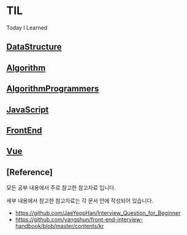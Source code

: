 # TIL
Today I Learned

## [DataStructure](https://github.com/SeongYongLee/TIL/tree/main/DataStructure)

## [Algorithm](https://github.com/SeongYongLee/TIL/tree/main/Algorithm)

## [AlgorithmProgrammers](https://github.com/SeongYongLee/TIL/tree/main/AlgorithmProgrammers)

## [JavaScript](https://github.com/SeongYongLee/TIL/tree/main/JavaScript)

## [FrontEnd](https://github.com/SeongYongLee/TIL/tree/main/FrontEnd)

## [Vue](https://github.com/SeongYongLee/TIL/tree/main/Vue)

## [Reference]
모든 공부 내용에서 주로 참고한 참고자료 입니다.

세부 내용에서 참고한 참고자료는 각 문서 안에 작성되어 있습니다.

- https://github.com/JaeYeopHan/Interview_Question_for_Beginner
- https://github.com/yangshun/front-end-interview-handbook/blob/master/contents/kr
